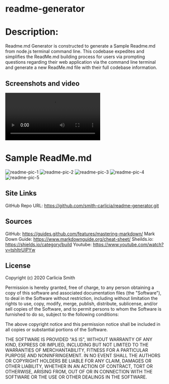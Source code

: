# readme-generator

# Description: 

Readme.md Generator is constructed to generate a Sample Readme.md from node.js terminal command line. This codebase expedites and simplifies the ReadMe.md building process for users via prompting questions regarding their web application via the command line terminal and generate a new ReadMe.md file with their full codebase information.

## Screenshots and video 
![demo](Readme-generator-sample-video.mp4)

# Sample ReadMe.md
![readme-pic-1](sample-readme-1.png)
![readme-pic-2](sample-readme-2.png)
![readme-pic-3](sample-readme-3.png)
![readme-pic-4](sample-readme-4.png)
![readme-pic-5](sample-readme-5.png)

## Site Links

GitHub Repo URL: https://github.com/smith-carlicia/readme-generator.git

## Sources

GitHub: https://guides.github.com/features/mastering-markdown/
Mark Down Guide: https://www.markdownguide.org/cheat-sheet/
Sheilds.io: https://shields.io/category/build
Youtube: https://www.youtube.com/watch?v=tshItrUIPYw

## License

Copyright (c) 2020 Carlicia Smith

Permission is hereby granted, free of charge, to any person obtaining a copy of this software and associated documentation files (the "Software"), to deal in the Software without restriction, including without limitation the rights to use, copy, modify, merge, publish, distribute, sublicense, and/or sell copies of the Software, and to permit persons to whom the Software is furnished to do so, subject to the following conditions:

The above copyright notice and this permission notice shall be included in all copies or substantial portions of the Software.

THE SOFTWARE IS PROVIDED "AS IS", WITHOUT WARRANTY OF ANY KIND, EXPRESS OR IMPLIED, INCLUDING BUT NOT LIMITED TO THE WARRANTIES OF MERCHANTABILITY, FITNESS FOR A PARTICULAR PURPOSE AND NONINFRINGEMENT. IN NO EVENT SHALL THE AUTHORS OR COPYRIGHT HOLDERS BE LIABLE FOR ANY CLAIM, DAMAGES OR OTHER LIABILITY, WHETHER IN AN ACTION OF CONTRACT, TORT OR OTHERWISE, ARISING FROM, OUT OF OR IN CONNECTION WITH THE SOFTWARE OR THE USE OR OTHER DEALINGS IN THE SOFTWARE.


<!-- describe your applicationa dn the code - 
discuss the languaes used 

why you created it 

how the client (user) should user the application

do they need to npm init first? 
What packasges were used? 

Answer questions you a a developer would ask another developer about their code  -->